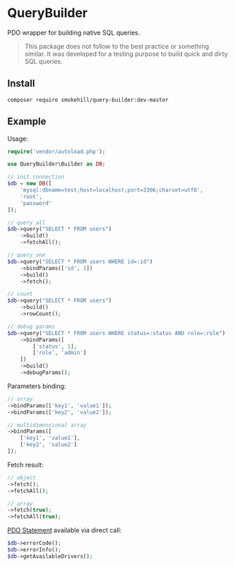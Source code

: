 # QueryBuilder

PDO wrapper for building native SQL queries.

> This package does not follow to the best practice or something similar. It was developed for a testing purpose to build quick and dirty SQL queries.

## Install

```
composer require smokehill/query-builder:dev-master
```

## Example

Usage:

```php
require('vendor/autoload.php');

use QueryBuilder\Builder as DB;

// init connection
$db = new DB([
    'mysql:dbname=test;host=localhost;port=3306;charset=utf8',
    'root',
    'password'
]);

// query all
$db->query("SELECT * FROM users")
    ->build()
    ->fetchAll();

// query one
$db->query("SELECT * FROM users WHERE id=:id")
    ->bindParams(['id', 1])
    ->build()
    ->fetch();

// count
$db->query("SELECT * FROM users")
    ->build()
    ->rowCount();

// debug params
$db->query("SELECT * FROM users WHERE status=:status AND role=:role")
    ->bindParams([
        ['status', 1],
        ['role', 'admin']
    ])
    ->build()
    ->debugParams();
```

Parameters binding:

```php
// array
->bindParams(['key1', 'value1']);
->bindParams(['key2', 'value2']);

// multidimensional array
->bindParams([
    ['key1', 'value1'],
    ['key2', 'value2']
]);
```

Fetch result:

```php
// object
->fetch();
->fetchAll();

// array
->fetch(true);
->fetchAll(true);
```

[PDO Statement](https://www.php.net/manual/en/class.pdo.php) available via direct call:

```php
$db->errorCode();
$db->errorInfo();
$db->getAvailableDrivers();
```